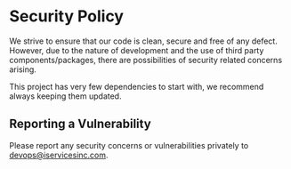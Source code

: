 # Security Policy

We strive to ensure that our code is clean, secure and free of any defect. 
However, due to the nature of development and the use of third party components/packages, 
there are possibilities of security related concerns arising.

This project has very few dependencies to start with, we recommend always keeping them updated.

## Reporting a Vulnerability

Please report any security concerns or vulnerabilities privately to devops@iservicesinc.com.
